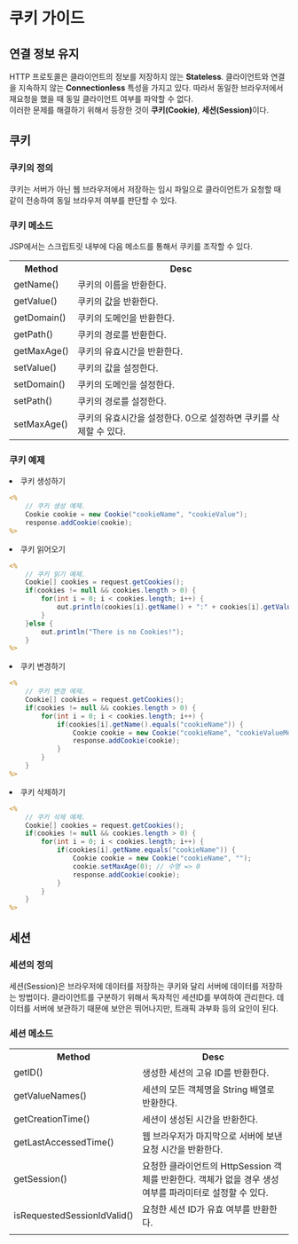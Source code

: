 <h1>쿠키 가이드</h1>

<h2>연결 정보 유지</h2>
<p>HTTP 프로토콜은 클라이언트의 정보를 저장하지 않는 <b>Stateless</b>. 클라이언트와 연결을 지속하지 않는 <b>Connectionless</b> 특성을 가지고 있다. 따라서 동일한 브라우저에서 재요청을 했을 때 동일 클라이언트 여부를 파악할 수 없다.<br>이러한 문제를 해결하기 위해서 등장한 것이 <b>쿠키(Cookie)</b>, <b>세션(Session)</b>이다.</p>

<h2>쿠키</h2>

<h3>쿠키의 정의</h3>
 <p>쿠키는 서버가 아닌 웹 브라우저에서 저장하는 임시 파일으로 클라이언트가 요청할 때 같이 전송하여 동일 브라우저 여부를 판단할 수 있다.</p>

<h3>쿠키 메소드</h3>
<p>JSP에서는 스크립트릿 내부에 다음 메소드를 통해서 쿠키를 조작할 수 있다.</p>
<table>
    <th>Method</th>
    <th>Desc</th>
    <tr>
        <td>getName()</td>
        <td>쿠키의 이름을 반환한다.</td>
    </tr>
    <tr>
        <td>getValue()</td>
        <td>쿠키의 값을 반환한다.</td>
    </tr>
    <tr>
        <td>getDomain()</td>
        <td>쿠키의 도메인을 반환한다.</td>
    </tr>
    <tr>
        <td>getPath()</td>
        <td>쿠키의 경로를 반환한다.</td>
    </tr>
    <tr>
        <td>getMaxAge()</td>
        <td>쿠키의 유효시간을 반환한다.</td>
    </tr>
    <tr>
        <td>setValue()</td>
        <td>쿠키의 값을 설정한다.</td>
    </tr>
    <tr>
        <td>setDomain()</td>
        <td>쿠키의 도메인을 설정한다.</td>
    </tr>
    <tr>
        <td>setPath()</td>
        <td>쿠키의 경로를 설정한다.</td>
    </tr>
    <tr>
        <td>setMaxAge()</td>
        <td>쿠키의 유효시간을 설정한다. 0으로 설정하면 쿠키를 삭제할 수 있다.</td>
    </tr>
</table>

<h3>쿠키 예제</h3>
<li>쿠키 생성하기</li>

```jsp
<%
    // 쿠키 생성 예제.
    Cookie cookie = new Cookie("cookieName", "cookieValue");
    response.addCookie(cookie);
%>
```

<li>쿠키 읽어오기</li>

```jsp
<%
    // 쿠키 읽기 예제.
    Cookie[] cookies = request.getCookies();
    if(cookies != null && cookies.length > 0) {
        for(int i = 0; i < cookies.length; i++) {
            out.println(cookies[i].getName() + ":" + cookies[i].getValue());
        }
    }else {
        out.println("There is no Cookies!");
    }
%>
```

<li>쿠키 변경하기</li>

```jsp
<%
    // 쿠키 변경 예제.
    Cookie[] cookies = request.getCookies();
    if(cookies != null && cookies.length > 0) {
        for(int i = 0; i < cookies.length; i++) {
            if(cookies[i].getName().equals("cookieName")) {
                Cookie cookie = new Cookie("cookieName", "cookieValueModified");
                response.addCookie(cookie);
            }
        }
    }
%>
```

<li>쿠키 삭제하기</li>

```jsp
<%
    // 쿠키 삭제 예제.
    Cookie[] cookies = request.getCookies();
    if(cookies != null && cookies.length > 0) {
        for(int i = 0; i < cookies.length; i++) {
            if(cookies[i].getName.equals("cookieName")) {
                Cookie cookie = new Cookie("cookieName", "");
                cookie.setMaxAge(0); // 수명 => 0
                response.addCookie(cookie);
            }
        }
    }
%>
```

<h2>세션</h2>

<h3>세션의 정의</h3>
<p>세션(Session)은 브라우저에 데이터를 저장하는 쿠키와 달리 서버에 데이터를 저장하는 방법이다. 클라이언트를 구분하기 위해서 독자적인 세션ID를 부여하여 관리한다. 데이터를 서버에 보관하기 때문에 보안은 뛰어나지만, 트래픽 과부화 등의 요인이 된다.</p>

<h3>세션 메소드</h3>
<table>
    <th>Method</th>
    <th>Desc</th>
    <tr>
        <td>getID()</td>
        <td>생성한 세션의 고유 ID를 반환한다.</td>
    </tr>
    <tr>
        <td>getValueNames()</td>
        <td>세션의 모든 객체명을 String 배열로 반환한다.</td>
    </tr>
    <tr>
        <td>getCreationTime()</td>
        <td>세션이 생성된 시간을 반환한다.</td>
    </tr>
    <tr>
        <td>getLastAccessedTime()</td>
        <td>웹 브라우저가 마지막으로 서버에 보낸 요청 시간을 반환한다.</td>
    </tr>
    <tr>
        <td>getSession()</td>
        <td>요청한 클라이언트의 HttpSession 객체를 반환한다. 객체가 없을 경우 생성 여부를 파라미터로 설정할 수 있다.</td>
    </tr>
    <tr>
        <td>isRequestedSessionIdValid()</td>
        <td>요청한 세션 ID가 유효 여부를 반환한다.</td>
    </tr>
    <tr>
        <td></td>
        <td></td>
    </tr>
</table>